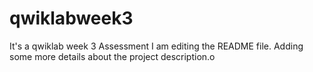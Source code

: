 # qwiklabweek3
It's a qwiklab week 3 Assessment
I am editing the README file. Adding some more details about the project description.o

